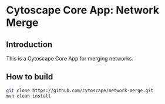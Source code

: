 # Cytoscape Core App: Network Merge

## Introduction

This is a Cytoscape Core App for merging networks.

## How to build

```bash
git clone https://github.com/cytoscape/network-merge.git
mvn clean install
```
